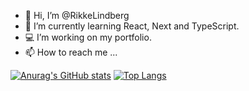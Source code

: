 - 👋 Hi, I’m @RikkeLindberg
- 🌱 I’m currently learning React, Next and TypeScript.
- 💻 I’m working on my portfolio.
- 📫 How to reach me ...

[![Anurag's GitHub stats](https://github-readme-stats.vercel.app/api?username=RikkeLindberg&show_icons=true&theme=radical)](https://github.com/anuraghazra/github-readme-stats)
[![Top Langs](https://github-readme-stats.vercel.app/api/top-langs/?username=RikkeLindberg&layout=compact)](https://github.com/anuraghazra/github-readme-stats)
